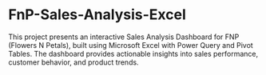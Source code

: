 # FnP-Sales-Analysis-Excel
This project presents an interactive Sales Analysis Dashboard for FNP (Flowers N Petals), built using Microsoft Excel with Power Query and Pivot Tables. The dashboard provides actionable insights into sales performance, customer behavior, and product trends.
